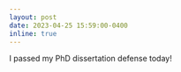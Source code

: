 ```yaml
---
layout: post
date: 2023-04-25 15:59:00-0400
inline: true
---
```


I passed my PhD dissertation defense today!